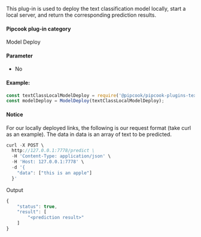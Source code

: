 This plug-in is used to deploy the text classification model locally, start a local server, and return the corresponding prediction results.

<a name="Ej4GX"></a>
#### Pipcook plug-in category
Model Deploy

<a name="vGyBc"></a>
#### Parameter

- No

<a name="ZZcV2"></a>
#### Example:

```typescript
const textClassLocalModelDeploy = require('@pipcook/pipcook-plugins-text-class-local-model-deploy').default;
const modelDeploy = ModelDeploy(textClassLocalModelDeploy);
```

<a name="9NElt"></a>
#### Notice
For our locally deployed links, the following is our request format (take curl as an example). The data in data is an array of text to be predicted.

```typescript
curl -X POST \
  http://127.0.0.1:7778/predict \
  -H 'Content-Type: application/json' \
  -H 'Host: 127.0.0.1:7778' \
  -d '{
    "data": ["this is an apple"]
  }'
```

Output

```typescript
{
    "status": true,
    "result": [
        "<prediction result>"
    ]
}
```


